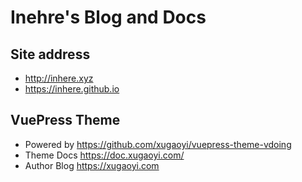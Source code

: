# Inehre's Blog and Docs

## Site address

- http://inhere.xyz
- https://inhere.github.io

## VuePress Theme

- Powered by https://github.com/xugaoyi/vuepress-theme-vdoing
- Theme Docs https://doc.xugaoyi.com/
- Author Blog https://xugaoyi.com



